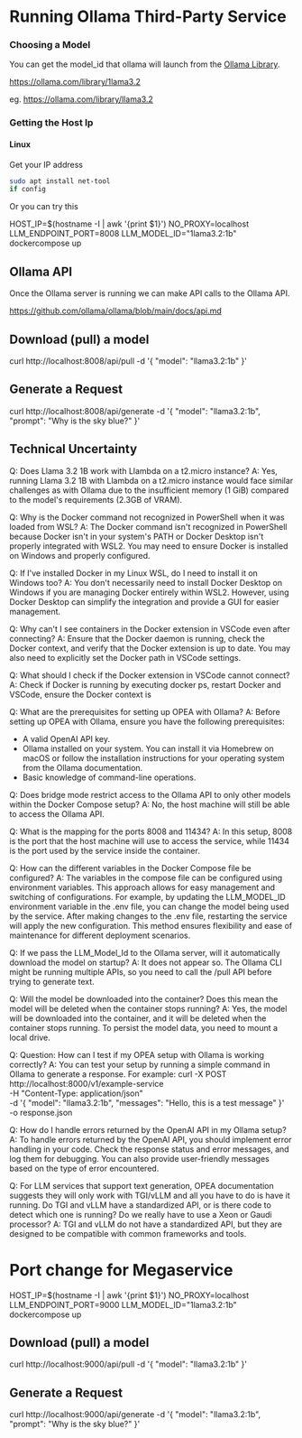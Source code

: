 # Running Ollama Third-Party Service

### Choosing a Model

You can get the model_id that ollama will launch from the [Ollama Library](https://ollama.com/library).

https://ollama.com/library/1lama3.2

eg. https://ollama.com/library/llama3.2

### Getting the Host Ip

#### Linux

Get your IP address
```sh
sudo apt install net-tool
if config
```

Or you can try this

HOST_IP=$(hostname -I | awk '{print $1}') NO_PROXY=localhost LLM_ENDPOINT_PORT=8008 LLM_MODEL_ID="1lama3.2:1b" dockercompose up

## Ollama API

Once the Ollama server is running we can make API calls to the Ollama API.

https://github.com/ollama/ollama/blob/main/docs/api.md


## Download (pull) a model

curl http://localhost:8008/api/pull -d '{
    "model": "llama3.2:1b"
}'

## Generate a Request

curl http://localhost:8008/api/generate -d '{
    "model": "llama3.2:1b",
    "prompt": "Why is the sky blue?"
}'

## Technical Uncertainty

Q: Does Llama 3.2 1B work with Llambda on a t2.micro instance?
A: Yes, running Llama 3.2 1B with Llambda on a t2.micro instance would face similar challenges as with Ollama due to the insufficient memory (1 GiB) compared to the model's requirements (2.3GB of VRAM).

Q: Why is the Docker command not recognized in PowerShell when it was loaded from WSL?
A: The Docker command isn't recognized in PowerShell because Docker isn't in your system's PATH or Docker Desktop isn't properly integrated with WSL2. You may need to ensure Docker is installed on Windows and properly configured.

Q: If I've installed Docker in my Linux WSL, do I need to install it on Windows too?
A: You don't necessarily need to install Docker Desktop on Windows if you are managing Docker entirely within WSL2. However, using Docker Desktop can simplify the integration and provide a GUI for easier management.

Q: Why can't I see containers in the Docker extension in VSCode even after connecting?
A: Ensure that the Docker daemon is running, check the Docker context, and verify that the Docker extension is up to date. You may also need to explicitly set the Docker path in VSCode settings.

Q: What should I check if the Docker extension in VSCode cannot connect?
A: Check if Docker is running by executing docker ps, restart Docker and VSCode, ensure the Docker context is

Q: What are the prerequisites for setting up OPEA with Ollama?
A: Before setting up OPEA with Ollama, ensure you have the following prerequisites:
- A valid OpenAI API key.
- Ollama installed on your system. You can install it via Homebrew on macOS or follow the installation instructions for your operating system from the Ollama documentation.
- Basic knowledge of command-line operations.

Q: Does bridge mode restrict access to the Ollama API to only other models within the Docker Compose setup?
A: No, the host machine will still be able to access the Ollama API.

Q: What is the mapping for the ports 8008 and 11434?
A: In this setup, 8008 is the port that the host machine will use to access the service, while 11434 is the port used by the service inside the container.

Q: How can the different variables in the Docker Compose file be configured?
A: The variables in the compose file can be configured using environment variables. This approach allows for easy management and switching of configurations. For example, by updating the LLM_MODEL_ID environment variable in the .env file, you can change the model being used by the service. After making changes to the .env file, restarting the service will apply the new configuration. This method ensures flexibility and ease of maintenance for different deployment scenarios.

Q: If we pass the LLM_Model_Id to the Ollama server, will it automatically download the model on startup?
A: It does not appear so. The Ollama CLI might be running multiple APIs, so you need to call the /pull API before trying to generate text.

Q: Will the model be downloaded into the container? Does this mean the model will be deleted when the container stops running?
A: Yes, the model will be downloaded into the container, and it will be deleted when the container stops running. To persist the model data, you need to mount a local drive.

Q: Question: How can I test if my OPEA setup with Ollama is working correctly?
A: You can test your setup by running a simple command in Ollama to generate a response. For example:
curl -X POST http://localhost:8000/v1/example-service \
    -H "Content-Type: application/json" \
    -d '{
        "model": "llama3.2:1b",
        "messages": "Hello, this is a test message"
    }' \
    -o response.json

Q: How do I handle errors returned by the OpenAI API in my Ollama setup?
A: To handle errors returned by the OpenAI API, you should implement error handling in your code. Check the response status and error messages, and log them for debugging. You can also provide user-friendly messages based on the type of error encountered.

Q: For LLM services that support text generation, OPEA documentation suggests they will only work with TGI/vLLM and all you have to do is have it running. Do TGI and vLLM have a standardized API, or is there code to detect which one is running? Do we really have to use a Xeon or Gaudi processor?
A: TGI and vLLM do not have a standardized API, but they are designed to be compatible with common frameworks and tools.

# Port change for Megaservice
HOST_IP=$(hostname -I | awk '{print $1}') NO_PROXY=localhost LLM_ENDPOINT_PORT=9000 LLM_MODEL_ID="1lama3.2:1b" dockercompose up
## Download (pull) a model

curl http://localhost:9000/api/pull -d '{
    "model": "llama3.2:1b"
}'

## Generate a Request

curl http://localhost:9000/api/generate -d '{
    "model": "llama3.2:1b",
    "prompt": "Why is the sky blue?"
}'
